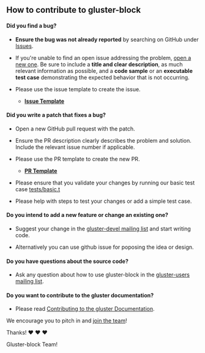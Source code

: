 ## How to contribute to gluster-block

#### **Did you find a bug?**


* **Ensure the bug was not already reported** by searching on GitHub under [Issues](https://github.com/gluster/gluster-block/issues).

* If you're unable to find an open issue addressing the problem, [open a new one](https://github.com/gluster/gluster-block/issues/new). Be sure to include a **title and clear description**, as much relevant information as possible, and a **code sample** or an **executable test case** demonstrating the expected behavior that is not occurring.

* Please use the issue template to create the issue. 
  * [**Issue Template**](https://github.com/gluster/gluster-block/blob/master/.github/ISSUE_TEMPLATE.md)
  
#### **Did you write a patch that fixes a bug?**

* Open a new GitHub pull request with the patch.

* Ensure the PR description clearly describes the problem and solution. Include the relevant issue number if applicable.

* Please use the PR template to create the new PR. 
  * [**PR Template**](https://github.com/gluster/gluster-block/blob/master/.github/PULL_REQUEST_TEMPLATE.md)
  
* Please ensure that you validate your changes by running our basic test case [tests/basic.t](https://github.com/gluster/gluster-block/blob/master/tests/basic.t)

* Please help with steps to test your changes or add a simple test case.

#### **Do you intend to add a new feature or change an existing one?**

* Suggest your change in the [gluster-devel mailing list](https://lists.gluster.org/mailman/listinfo/gluster-devel) and start writing code.

* Alternatively you can use github issue for poposing the idea or design.

#### **Do you have questions about the source code?**

* Ask any question about how to use gluster-block in the [gluster-users mailing list](https://lists.gluster.org/mailman/listinfo/gluster-users).

#### **Do you want to contribute to the gluster documentation?**

* Please read [Contributing to the gluster Documentation](TODO).

We encourage you to pitch in and [join the team](https://www.gluster.org/)!


Thanks! :heart: :heart: :heart:

Gluster-block Team!
